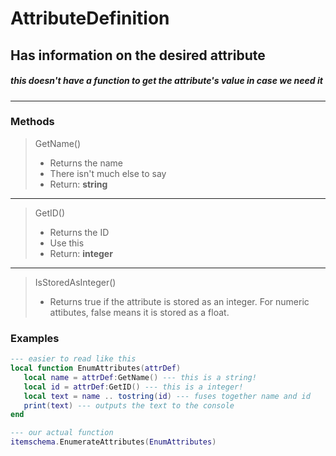 # AttributeDefinition

## Has information on the desired attribute

##### this doesn't have a function to get the attribute's value in case we need it

---

### Methods

> GetName()
> + Returns the name
> + There isn't much else to say
> + Return: **string**

---

> GetID()
> + Returns the ID
> + Use this
> + Return: **integer**

---

> IsStoredAsInteger()
> + Returns true if the attribute is stored as an integer. For numeric attibutes, false means it is stored as a float.

### Examples

```lua
--- easier to read like this
local function EnumAttributes(attrDef)
   local name = attrDef:GetName() --- this is a string!
   local id = attrDef:GetID() --- this is a integer!
   local text = name .. tostring(id) --- fuses together name and id
   print(text) --- outputs the text to the console
end

--- our actual function
itemschema.EnumerateAttributes(EnumAttributes)
```